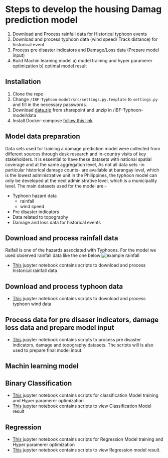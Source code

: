 # Steps to develop the housing Damag prediction model

1. Download and Process rainfall data for Historical typhoon events
2. Download and process typhoon data (wind speed/ Track distance) for historical event
3. Process pre disaster indicators and Damage/Loss data (Prepare model input)
4. Build Machin learning model a) model training and hyper paramerer optimization b) optimal model result

<!-- Installation -->
## Installation

1. Clone the repo
2. Change `/IBF-Typhoon-model/src/settings.py.template` to `settings.py` and fill in the necessary passwords.
3. Download [data.zip](https://rodekruis.sharepoint.com/sites/510-CRAVK-510/_layouts/15/guestaccess.aspx?guestaccesstoken=HadTB1h%2FWiVluDiortTyd3%2F9rSc0MdjS2yub9GEntCs%3D&docid=2_0013b102f095246fdab4ff4ce03b12933&rev=1&e=eDGoN5) from sharepoint and unzip in /IBF-Typhoon-model/data
4. Install Docker-compose [follow this link](https://docs.docker.com/desktop/windows/install/)

<!-- Model data preparation -->
## Model data preparation

Data sets used for training a damage prediction model were collected from different sources through desk research and in-country visits of key stakeholders. It is essential to have these datasets with national spatial coverage and at the same aggregation level, As not all data sets -in particular historical damage counts- are available at barangay level, which is the lowest administrative unit in the Philippines, the typhoon model can only be developed at the next administrative level, which is a municipality level. The main datasets used for the model are:-

- Typhoon hazard data
  - rainfall
  - wind speed  
- Pre disaster indicators
- Data related to topography
- Damage and loss data for historical events

<!-- Download and process rainfall data -->
## Download and process rainfall data

Raifall is one of the hazards associated with Typhoons. For the model we used observed rainfall data like the one below  ![example rainfall](https://eoimages.gsfc.nasa.gov/images/imagerecords/52000/52366/philippines_mpa_2011275.png)

- [This](notebooks/rainfalldownload.ipynb) jupyter notebook contains scripts to download and process historical rainfall data

<!-- Download and process typhoon data-->
## Download and process typhoon data

- [This](notebooks/windfield.ipynb) jupyter notebook contains scripts to download and process typhoon wind data

<!-- Process data for pre disaser indicators, damage loss data and prepare model input-->
## Process data for pre disaser indicators, damage loss data and prepare model input

- [This](notebooks/pre_disaster_indicators.ipynb) jupyter notebook contains scripts to process pre disaster indicators, damage and topography datasets. The scripts will is also used to prepare final model input.

<!-- Machin learning model-->
## Machin learning model
<!-- Binary Classification-->
## Binary Classification

- [This](notebooks/classification_model.ipynb) jupyter notebook contains scripts for classification Model training and Hyper paramerer optimization
- [This](notebooks/classification_model_result.ipynb) jupyter notebook contains scripts to view Classification Model result

<!-- Regression-->
## Regression

- [This](notebooks/regression_model.ipynb) jupyter notebook contains scripts for Regression Model training and Hyper paramerer optimization
- [This](notebooks/Regression_model_result.ipynb) jupyter notebook contains scripts to view Regression model result. 


 
